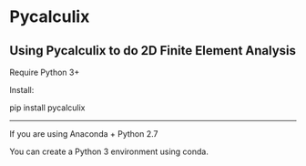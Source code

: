 # Pycalculix
Using Pycalculix to do 2D Finite Element Analysis
---

Require Python 3+

Install:

pip install pycalculix

---
If you are using Anaconda + Python 2.7

You can create a Python 3 environment using conda.
